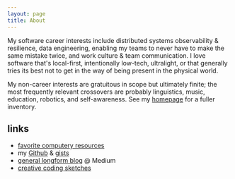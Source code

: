 ```yaml
---
layout: page
title: About
---
```


My software career interests include distributed systems observability & resilience, data engineering, enabling my teams to never have to make the same mistake twice, and work culture & team communication. I love software that's local-first, intentionally low-tech, ultralight, or that generally tries its best not to get in the way of being present in the physical world.

My non-career interests are gratuitous in scope but ultimately finite; the most frequently relevant crossovers are probably linguistics, music, education, robotics, and self-awareness. See my [homepage](https://rfong.github.io) for a fuller inventory.

## links

* [favorite computery resources](https://github.com/rfong/computery-resources)
* my [Github](https://github.com/rfong) & [gists](https://gist.github.com/rfong)
* [general longform blog](https://medium.com/@rhetoricize) @ Medium
* [creative coding sketches](https://rfong.github.io/creative-coding)
